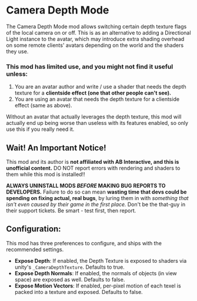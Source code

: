 # Camera Depth Mode
The Camera Depth Mode mod allows switching certain depth texture flags of the local camera on or off. This is as an alternative to adding a Directional Light instance to the avatar, which may introduce extra shading overhead on some remote clients' avatars depending on the world and the shaders they use.

### This mod has limited use, and you might not find it useful unless:
1. You are an avatar author and write / use a shader that needs the depth texture for a **clientside effect (one that other people can't see).**
2. You are using an avatar that needs the depth texture for a clientside effect (same as above).

Without an avatar that actually leverages the depth texture, this mod will actually end up being worse than useless with its features enabled, so only use this if you really need it.

## Wait! An Important Notice!
This mod and its author is **not affiliated with AB Interactive, and this is unofficial content.** DO NOT report errors with rendering and shaders to them while this mod is installed!! 

**ALWAYS UNINSTALL MODS *BEFORE* MAKING BUG REPORTS TO DEVELOPERS.** Failure to do so can mean **wasting time that devs could be spending on fixing actual, real bugs**, by luring them in with *something that isn't even caused by their game in the first place.* Don't be the that-guy in their support tickets. Be smart - test first, then report.

## Configuration:

This mod has three preferences to configure, and ships with the recommended settings.

* <strong>Expose Depth</strong>: If enabled, the Depth Texture is exposed to shaders via unity's `_CameraDepthTexture`. Defaults to true.
* <strong>Expose Depth Normals</strong>: If enabled, the normals of objects (in view space) are exposed as well. Defaults to false.
* <strong>Expose Motion Vectors</strong>: If enabled, per-pixel motion of each texel is packed into a texture and exposed. Defaults to false.

